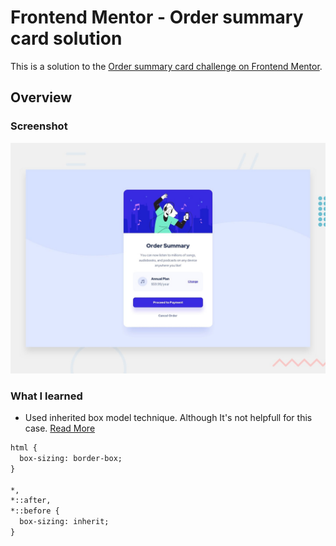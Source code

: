 # Frontend Mentor - Order summary card solution

This is a solution to the [Order summary card challenge on Frontend Mentor](https://www.frontendmentor.io/challenges/order-summary-component-QlPmajDUj).

## Overview

### Screenshot

![](./design/desktop-preview.jpg)

### What I learned
- Used inherited box model technique. Although It's not helpfull for this case. [Read More](https://css-tricks.com/inheriting-box-sizing-probably-slightly-better-best-practice/)

```html
html {
  box-sizing: border-box;
}

*,
*::after,
*::before {
  box-sizing: inherit;
}
```